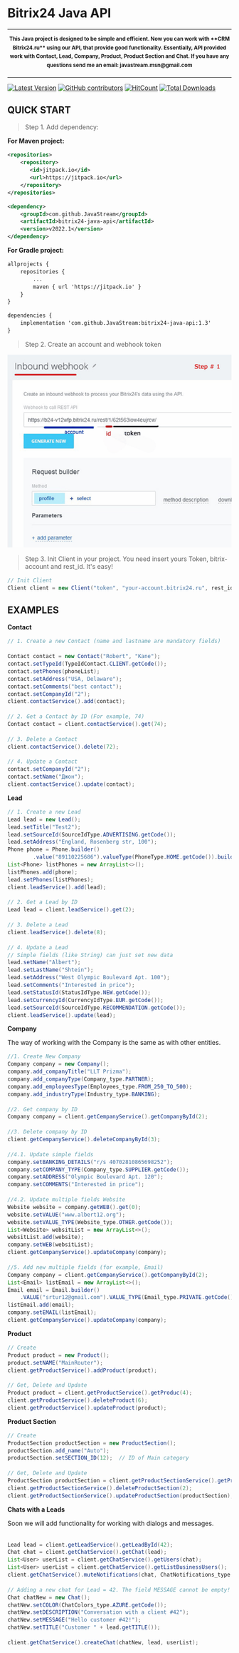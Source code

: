 # Bitrix24 Java API 

---

<p align="center">
<sup>
<b> This Java project is designed to be simple and efficient. Now you can work with **CRM Bitrix24.ru** using our API, that provide good functionality. 
Essentially, API provided work with Contact, Lead, Company, Product, Product Section and Chat. If you have any questions send me an email: javastream.msn@gmail.com  </b> 
</sup>
</p>

---


[![Latest Version](https://img.shields.io/github/release/JavaStream/bitrix24-java-api.svg?style=flat-square)](https://github.com/releases)
[![GitHub contributors][contributors-image]][contributors-url]
[![HitCount](http://hits.dwyl.io/JavaStream/bitrix24-java-api.svg)](http://hits.dwyl.io/JavaStream/bitrix24-java-api)
[![Total Downloads](https://img.shields.io/github/downloads/JavaStream/bitrix24-java-api/total.svg)](https://github.com/JavaStream/bitrix24-java-api/releases)


[contributors-url]: https://github.com/JavaStream/bitrix24-java-api/graphs/contributors
[contributors-image]: https://img.shields.io/github/contributors/JavaStream/bitrix24-java-api.svg



QUICK START
------------

>Step 1. Add dependency:

**For Maven project:**

``` XML
<repositories>
	<repository>
	   <id>jitpack.io</id>
	   <url>https://jitpack.io</url>
    </repository>
</repositories>
```

``` XML
<dependency>
    <groupId>com.github.JavaStream</groupId>
    <artifactId>bitrix24-java-api</artifactId>
    <version>v2022.1</version>
</dependency>
```


**For Gradle project:**

``` XML
allprojects {
    repositories {
        ...
        maven { url 'https://jitpack.io' }
    }
}
```


``` XML
dependencies {
    implementation 'com.github.JavaStream:bitrix24-java-api:1.3'
}
```



>Step 2. Create an account and webhook token

![Screenshot](screen_2.gif)


>Step 3. Init Client in your project.
You need insert yours Token, bitrix-account and rest_id. It's easy!

```Java
// Init Client
Client client = new Client("token", "your-account.bitrix24.ru", rest_id);

```


EXAMPLES
-----------

**Contact**  

```java
// 1. Create a new Contact (name and lastname are mandatory fields)

Contact contact = new Contact("Robert", "Kane"); 
contact.setTypeId(TypeIdContact.CLIENT.getCode());
contact.setPhones(phoneList);
contact.setAddress("USA, Delaware");
contact.setComments("best contact");
contact.setCompanyId("2");
client.contactService().add(contact);

// 2. Get a Contact by ID (For example, 74)
Contact contact = client.contactService().get(74);

// 3. Delete a Contact
client.contactService().delete(72);

// 4. Update a Contact
contact.setCompanyId("2");
contact.setName("Джон");
client.contactService().update(contact);
```


**Lead**

```java
// 1. Create a new Lead	
Lead lead = new Lead();
lead.setTitle("Test2");
lead.setSourceId(SourceIdType.ADVERTISING.getCode());
lead.setAddress("England, Rosenberg str, 100");
Phone phone = Phone.builder()
		.value("89110225686").valueType(PhoneType.HOME.getCode()).build();
List<Phone> listPhones = new ArrayList<>();
listPhones.add(phone);
lead.setPhones(listPhones);
client.leadService().add(lead);

// 2. Get a Lead by ID 
Lead lead = client.leadService().get(2);

// 3. Delete a Lead 
client.leadService().delete(8);

// 4. Update a Lead 
// Simple fields (like String) can just set new data
lead.setName("Albert");
lead.setLastName("Shtein");
lead.setAddress("West Olympic Boulevard Apt. 100");
lead.setComments("Interested in price");
lead.setStatusId(StatusIdType.NEW.getCode());
lead.setCurrencyId(CurrencyIdType.EUR.getCode());
lead.setSourceId(SourceIdType.RECOMMENDATION.getCode());
client.leadService().update(lead);
```

**Company**

The way of working with the Company is the same as with other entities.

```java
//1. Create New Company
Company company = new Company();
company.add_companyTitle("LLT Prizma");
company.add_companyType(Company_type.PARTNER);
company.add_employeesType(Employees_type.FROM_250_TO_500);
company.add_industryType(Industry_type.BANKING);

//2. Get company by ID
Company company = client.getCempanyService().getCompanyById(2);

//3. Delete company by ID 
client.getCempanyService().deleteCompanyById(3);

//4.1. Update simple fields
company.setBANKING_DETAILS("r/s 40702810865698252");
company.setCOMPANY_TYPE(Company_type.SUPPLIER.getCode());
company.setADDRESS("Olympic Boulevard Apt. 120");
company.setCOMMENTS("Interested in price");

//4.2. Update multiple fields Website
Website website = company.getWEB().get(0);
website.setVALUE("www.albert12.org");
website.setVALUE_TYPE(Website_type.OTHER.getCode());
List<Website> websitList = new ArrayList<>();
websitList.add(website);
company.setWEB(websitList);
client.getCempanyService().updateCompany(company);

//5. Add new multiple fields (for example, Email)
Company company = client.getCempanyService().getCompanyById(2);
List<Email> listEmail = new ArrayList<>();
Email email = Email.builder()
	.VALUE("srtur12@gmail.com").VALUE_TYPE(Email_type.PRIVATE.getCode()).build();
listEmail.add(email);
company.setEMAIL(listEmail);
client.getCempanyService().updateCompany(company);
```

**Product**
```java
// Create
Product product = new Product();
product.setNAME("MainRouter");
client.getProductService().addProduct(product);

// Get, Delete and Update 
Product product = client.getProductService().getProduc(4);
client.getProductService().deleteProduct(6);
client.getProductService().updateProduct(product);
```

**Product Section**
```java
// Create
ProductSection productSection = new ProductSection();
productSection.add_name("Auto");
productSection.setSECTION_ID(12);  // ID of Main category

// Get, Delete and Update 
ProductSection productSection = client.getProductSectionService().getProductSection(16);
client.getProductSectionService().deleteProductSection(2);
client.getProductSectionService().updateProductSection(productSection);
```

**Chats with a Leads**

Soon we will add functionality for working with dialogs and messages.

```java

Lead lead = client.getLeadService().getLeadById(42);                                      // Get a Lead (for example, id = 42)
Chat chat = client.getChatService().getChat(lead);                                        // Get the chat whith this Lead
List<User> userList = client.getChatService().getUsers(chat);                             // Get the list of users in this chat 
List<User> userList = client.getChatService().getListBusinessUsers();                     // Get a list of all business users
client.getChatService().muteNotifications(chat, ChatNotifications_type.YES.getCode());    // Turn off chat notifications 

// Adding a new chat for Lead = 42. The field MESSAGE cannot be empty!
Chat chatNew = new Chat();
chatNew.setCOLOR(ChatColors_type.AZURE.getCode());
chatNew.setDESCRIPTION("Conversation with a client #42");
chatNew.setMESSAGE("Hello customer #42!");
chatNew.setTITLE("Customer " + lead.getTITLE());

client.getChatService().createChat(chatNew, lead, userList);

```

